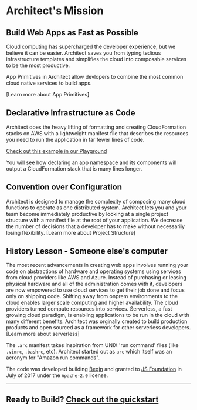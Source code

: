 # Architect's Mission

## Build Web Apps as Fast as Possible
Cloud computing has supercharged the developer experience, but we believe it can be easier. Architect saves you from typing tedious infrastructure templates and simplifies the cloud into composable services to be the most productive. 

App Primitives in Architect allow devlopers to combine the most common cloud native services to build apps.

[Learn more about App Primitives]

## Declarative Infrastructure as Code 
Architect does the heavy lifting of formatting and creating CloudFormation stacks on AWS with a lightweight manifest file that describes the resources you need to run the application in far fewer lines of code. 

[Check out this example in our Playground](https://arc.codes/playground)

You will see how declaring an app namespace and its components will output a CloudFormation stack that is many lines longer.

## Convention over Configuration
Architect is designed to manage the complexity of composing many cloud functions to operate as one distributed system. Architect lets you and your team become immediately productive by looking at a single project structure with a manifest file at the root of your application. We decrease the number of decisions that a developer has to make without necessarily losing flexibility. [Learn more about Project Structure]

## History Lesson - Someone else's computer
The most recent advancements in creating web apps involves running your code on abstractions of hardware and operating systems using services from cloud providers like AWS and Azure. Instead of purchasing or leasing physical hardware and all of the administration comes with it, developers are now empowered to use cloud services to get their job done and focus only on shipping code. Shifting away from onprem environments to the cloud enables larger scale computing and higher availability. The cloud providers turned compute resources into services. Serverless, a fast growing cloud paradigm, is enabling applications to be run in the cloud with many different benefits. Architect was orginally created to build production products and open sourced as a framework for other serverless developers. [Learn more about serverless]

The `.arc` manifest takes inspiration from UNIX 'run command' files (like `.vimrc`, `.bashrc`, etc). Architect started out as `arc` which itself was an acronym for "Amazon run commands".

The code was developed building [Begin](https://begin.com) and granted to [JS Foundation](https://js.foundation/) in July of 2017 under the `Apache-2.0` license.

---

## Ready to Build? [Check out the quickstart](/quickstart)